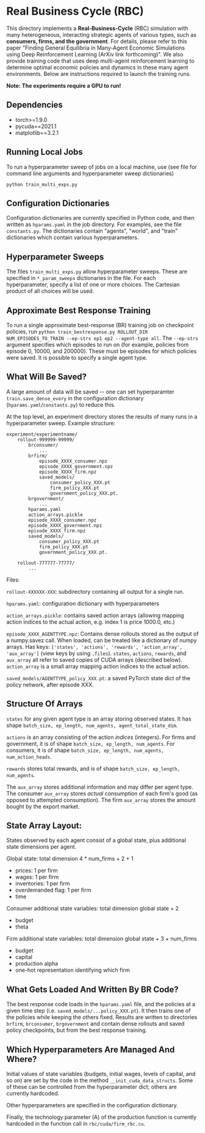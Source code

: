 
# Real Business Cycle (RBC)
This directory implements a **Real-Business-Cycle** (RBC) simulation with many heterogeneous, interacting strategic agents of various types, such as **consumers, firms, and the government**. For details, please refer to this paper "Finding General Equilibria in Many-Agent Economic Simulations using Deep Reinforcement Learning (ArXiv link forthcoming)". We also provide training code that uses deep multi-agent reinforcement learning to determine optimal economic policies and dynamics in these many agent environments. Below are instructions required to launch the training runs.

**Note: The experiments require a GPU to run!**

## Dependencies

- torch>=1.9.0
- pycuda==2021.1
- matplotlib==3.2.1

## Running Local Jobs
To run a hyperparameter sweep of jobs on a local machine, use (see file for command line arguments and hyperparameter sweep dictionaries)

```
python train_multi_exps.py
```

## Configuration Dictionaries

Configuration dictionaries are currently specified in Python code, and then written as `hparams.yaml` in the job directory. For examples, see the file `constants.py`. The dictionaries contain "agents", "world", and "train" dictionaries which contain various hyperparameters.

## Hyperparameter Sweeps

The files `train_multi_exps.py` allow hyperparameter sweeps. These are specified in `*_param_sweeps` dictionaries in the file. For each hyperparameter, specify a list of one or more choices. The Cartesian product of all choices will be used.

## Approximate Best Response Training

To run a single approximate best-response (BR) training job on checkpoint policies, run `python train_bestresponse.py ROLLOUT_DIR NUM_EPISODES_TO_TRAIN --ep-strs ep1 ep2 --agent-type all`. The `--ep-strs` argument specifies which episodes to run on (for example, policies from episode 0, 10000, and 200000). These must be episodes for which policies were saved. It is possible to specify a single agent type.


## What Will Be Saved?

A large amount of data will be saved -- one can set hyperparamter `train.save_dense_every` in the configuration dictionary (`hparams.yaml`/`constants.py`) to reduce this.

At the top level, an experiment directory stores the results of many runs in a hyperparameter sweep. Example structure:

```
experiment/experimentname/
    rollout-999999-99999/
        brconsumer/
            ...
        brfirm/
            episode_XXXX_consumer.npz
            episode_XXXX_government.npz
            episode_XXXX_firm.npz
            saved_models/
                consumer_policy_XXX.pt
                firm_policy_XXX.pt
                government_policy_XXX.pt.
        brgovernment/
            ...
        hparams.yaml
        action_arrays.pickle
        episode_XXXX_consumer.npz
        episode_XXXX_government.npz
        episode_XXXX_firm.npz
        saved_models/
            consumer_policy_XXX.pt
            firm_policy_XXX.pt
            government_policy_XXX.pt.

    rollout-777777-77777/
        ...
```

Files:

`rollout-XXXXXX-XXX`: subdirectory containing all output for a single run.

`hparams.yaml`: configuration dictionary with hyperparameters

`action_arrays.pickle`: contains saved action arrays (allowing mapping action indices to the actual action, e.g. index 1 is price 1000.0, etc.)

`episode_XXXX_AGENTTYPE.npz`: Contains dense rollouts stored as the output of a numpy.savez call. When loaded, can be treated like a dictionary of numpy arrays.  Has keys: `['states', 'actions', 'rewards', 'action_array', 'aux_array']` (view keys by using `.files`). `states`, `actions`, `rewards`, and `aux_array` all refer to saved copies of CUDA arrays (described below). `action_array` is a small array mapping action indices to the actual action.

`saved_models/AGENTTYPE_policy_XXX.pt`: a saved PyTorch state dict of the policy network, after episode XXX.

## Structure Of Arrays

`states` for any given agent type is an array storing observed states. It has shape `batch_size, ep_length, num_agents, agent_total_state_dim`.

`actions` is an array consisting of the action _indices_ (integers). For firms and government, it is of shape `batch_size, ep_length, num_agents`. For consumers, it is of shape `batch_size, ep_length, num_agents, num_action_heads`.

`rewards` stores total rewards, and is of shape `batch_size, ep_length, num_agents`.

The `aux_array` stores additional information and may differ per agent type. The consumer `aux_array` stores _actual_ consumption of each firm's good (as opposed to attempted consumption). The firm `aux_array` stores the amount bought by the export market.

## State Array Layout:

States observed by each agent consist of a global state, plus additional state dimensions per agent.

Global state: total dimension 4 * num_firms + 2 + 1
- prices: 1 per firm
- wages: 1 per firm
- inventories: 1 per firm
- overdemanded flag: 1 per firm
- time

Consumer additional state variables: total dimension global state + 2
- budget
- theta

Firm additional state variables: total dimension global state + 3 + num_firms
- budget
- capital
- production alpha
- one-hot representation identifying which firm

## What Gets Loaded And Written By BR Code?

The best response code loads in the `hparams.yaml` file, and the policies at a given time step (i.e. `saved_models/...policy_XXX.pt`). It then trains one of the policies while keeping the others fixed. Results are written to directories `brfirm`, `brconsumer`, `brgovernment` and contain dense rollouts and saved policy checkpoints, but from the best response training.

## Which Hyperparameters Are Managed And Where?

Initial values of state variables (budgets, initial wages, levels of capital, and so on) are set by the code in the method `__init_cuda_data_structs`. Some of these can be controlled from the hyperparameter dict; others are currently hardcoded.

Other hyperparameters are specified in the configuration dictionary.

Finally, the technology parameter (A) of the production function is currently hardcoded in the function call in `rbc/cuda/firm_rbc.cu`.